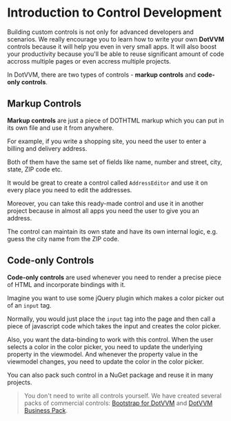 # Introduction to Control Development

Building custom controls is not only for advanced developers and scenarios. We really encourage you to learn how to write your own **DotVVM** controls because it will help you even in very small apps. It will also boost your productivity because you'll be able to reuse significant amount of code accross multiple pages or even accress multiple projects.

In DotVVM, there are two types of controls - **markup controls** and **code-only controls**. 

## Markup Controls

**Markup controls** are just a piece of DOTHTML markup which you can put in its own file and use it from anywhere.

For example, if you write a shopping site, you need the user to enter a billing and delivery address. 

Both of them have the same set of fields like name, number and street, city, state, ZIP code etc.

It would be great to create a control called `AddressEditor` and use it on every place you need to edit the addresses.

Moreover, you can take this ready-made control and use it in another project because in almost all apps you need the user to give you an address.

The control can maintain its own state and have its own internal logic, e.g. guess the city name from the ZIP code.

## Code-only Controls

**Code-only controls** are used whenever you need to render a precise piece of HTML and incorporate bindings with it.

Imagine you want to use some jQuery plugin which makes a color picker out of an `input` tag. 

Normally, you would just place the `input` tag into the page and then call a piece of javascript code which takes the input and creates the color picker. 

Also, you want the data-binding to work with this control. When the user selects a color in the color picker, you need to update the underlying property in the viewmodel. And whenever the property value in the viewmodel changes, you need to update the color in the color picker. 

You can also pack such control in a NuGet package and reuse it in many projects.

> You don't need to write all controls yourself. We have created several packs of commercial controls: [Bootstrap for DotVVM](https://www.dotvvm.com/landing/bootstrap-for-dotvvm) and [DotVVM Business Pack](https://www.dotvvm.com/landing/dotvvm-business-pack).
